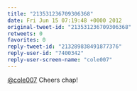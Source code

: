 ```yaml
---
title: "213531236709306368"
date: Fri Jun 15 07:19:48 +0000 2012
original-tweet-id: "213531236709306368"
retweets: 0
favorites: 0
reply-tweet-id: "213289838491877376"
reply-user-id: "7400342"
reply-user-screen-name: "cole007"
---
```

<a href="https://twitter.com/cole007">@cole007</a> Cheers chap!
